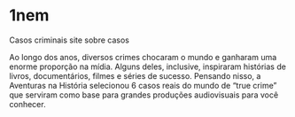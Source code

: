 # 1nem
Casos criminais
site sobre casos

Ao longo dos anos, diversos crimes chocaram o mundo e ganharam uma enorme proporção na mídia. Alguns deles, inclusive, inspiraram histórias de livros, documentários, filmes e séries de sucesso.
Pensando nisso, a Aventuras na História selecionou 6 casos reais do mundo de “true crime” que serviram como base para grandes produções audiovisuais para você conhecer.
